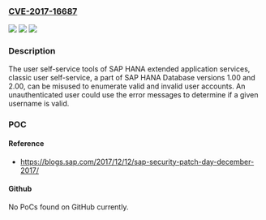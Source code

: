 ### [CVE-2017-16687](https://cve.mitre.org/cgi-bin/cvename.cgi?name=CVE-2017-16687)
![](https://img.shields.io/static/v1?label=Product&message=SAP%20HANA%20extended%20application%20services&color=blue)
![](https://img.shields.io/static/v1?label=Version&message=SAP%20HANA%20Database%201.00%2C%202.00%20&color=brightgreen)
![](https://img.shields.io/static/v1?label=Vulnerability&message=Information%20Disclosure&color=brightgreen)

### Description

The user self-service tools of SAP HANA extended application services, classic user self-service, a part of SAP HANA Database versions 1.00 and 2.00, can be misused to enumerate valid and invalid user accounts. An unauthenticated user could use the error messages to determine if a given username is valid.

### POC

#### Reference
- https://blogs.sap.com/2017/12/12/sap-security-patch-day-december-2017/

#### Github
No PoCs found on GitHub currently.

